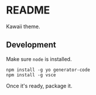 # README

Kawaii theme.

## Development

Make sure `node` is installed.

```
npm install -g yo generator-code
npm install -g vsce
```

Once it's ready, package it.

```bash
```